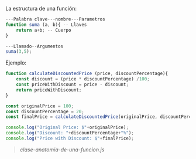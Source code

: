 La estructura de una función:
```javascript
---Palabra clave---nombre---Parametros
function suma (a, b){ -- Llaves
	return a+b; -- Cuerpo
}

---Llamado--Argumentos
suma(3,5);
```



Ejemplo:

```javascript
function calculateDiscountedPrice (price, discountPercentage){
	const discount = (price * discountPercentage) /100;
	const priceWithDiscount = price - discount;
	return priceWithDiscount;
}

const originalPrice = 100;
const discountPercentage = 20;
const finalPrice = calculateDiscountedPrice(originalPrice, discountPercentage);

console.log("Original Price: $"+originalPrice);
console.log("Discount: "+discountPercentage+"%");
console.log("Price with Discount: $"+finalPrice);
```

> *clase-anatomia-de-una-funcion.js*




